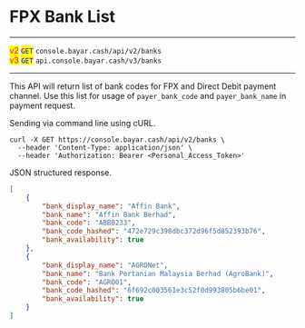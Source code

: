 # FPX Bank List

***

<mark style="color:red;">v2</mark> <mark style="color:blue;">`GET`</mark> `console.bayar.cash/api/v2/banks`\
<mark style="color:red;">v3</mark> <mark style="color:blue;">`GET`</mark> `api.console.bayar.cash/v3/banks`

***



This API will return list of bank codes for FPX and Direct Debit payment channel. Use this list for usage of `payer_bank_code` and `payer_bank_name` in payment request.

Sending via command line using cURL.



```markup
curl -X GET https://console.bayar.cash/api/v2/banks \
  --header 'Content-Type: application/json' \
  --header 'Authorization: Bearer <Personal_Access_Token>'
```



JSON structured response.



```json
[
    {
        "bank_display_name": "Affin Bank",
        "bank_name": "Affin Bank Berhad",
        "bank_code": "ABB0233",
        "bank_code_hashed": "472e729c398dbc372d96f5d852393b76",
        "bank_availability": true
    },
    {
        "bank_display_name": "AGRONet",
        "bank_name": "Bank Pertanian Malaysia Berhad (AgroBank)",
        "bank_code": "AGRO01",
        "bank_code_hashed": "6f692c003561e3c52f0d993805b6be01",
        "bank_availability": true
    }
]
```

